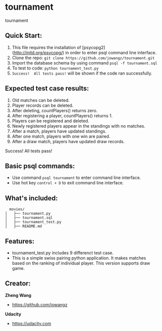 # tournament
tournament

## Quick Start:

  1. This file requires the installation of [psycopg2] (http://initd.org/psycopg/) in order to enter psql command line interface.
  2. Clone the repo: ```git clone https://github.com/jowangz/tournament.git```
  3. Import the database schema by using command ```psql -f tournament.sql```
  4. To test to code: ```python tournament_test.py```
  5. ```Success!  All tests pass!``` will be shown if the code ran successfully.

## Expected test case results:
  1. Old matches can be deleted.
  2. Player records can be deleted.
  3. After deleting, countPlayers() returns zero.
  4. After registering a player, countPlayers() returns 1.
  5. Players can be registered and deleted.
  6. Newly registered players appear in the standings with no matches.
  7. After a match, players have updated standings.
  8. After one match, players with one win are paired.
  9. After a draw match, players have updated draw records.
  
  Success!  All tests pass!

## Basic psql commands:
  * Use command ```psql tournament``` to enter command line interface.
  * Use hot key ```control + D``` to exit command line interface.

## What's included:

```
  movies/
│   ├── tournament.py
│   ├── tournament.sql
│   ├── tournament_test.py
│   ├── README.md
```

## Features:
  
  * tournament_test.py includes 9 differenct test case.
  * This is a simple swiss pairing python application. It makes matches based on
    the ranking of individual player. This version supports draw game.


## Creator:

**Zheng Wang**

* https://github.com/jowangz

**Udacity**

* https://udacity.com

